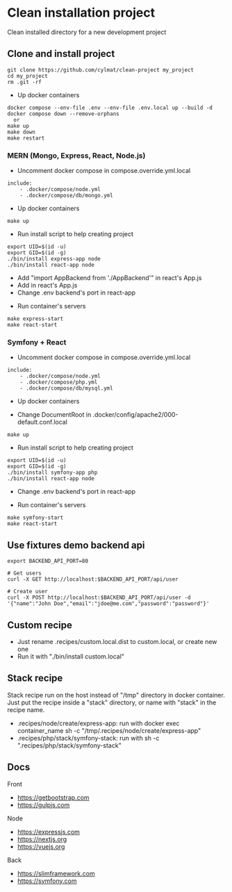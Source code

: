 # Clean installation project

Clean installed directory for a new development project

## Clone and install project

```shell
git clone https://github.com/cylmat/clean-project my_project
cd my_project
rm .git -rf
```

* Up docker containers
```shell
docker compose --env-file .env --env-file .env.local up --build -d
docker compose down --remove-orphans
  or
make up
make down
make restart
```

### MERN (Mongo, Express, React, Node.js)

* Uncomment docker compose in compose.override.yml.local
```
include:
    - .docker/compose/node.yml
    - .docker/compose/db/mongo.yml
```

* Up docker containers
```shell
make up
```

* Run install script to help creating project
```shell
export UID=$(id -u)
export GID=$(id -g)
./bin/install express-app node
./bin/install react-app node
```

- Add "import AppBackend from './AppBackend'" in react's App.js
- Add <AppBackend /> in react's App.js
- Change .env backend's port in react-app

* Run container's servers
```shell
make express-start
make react-start
```

### Symfony + React

* Uncomment docker compose in compose.override.yml.local
```
include:
    - .docker/compose/node.yml
    - .docker/compose/php.yml
    - .docker/compose/db/mysql.yml
```

* Up docker containers

- Change DocumentRoot in .docker/config/apache2/000-default.conf.local
```shell
make up
```

* Run install script to help creating project
```shell
export UID=$(id -u)
export GID=$(id -g)
./bin/install symfony-app php
./bin/install react-app node
```

- Change .env backend's port in react-app

* Run container's servers
```shell
make symfony-start
make react-start
```

## Use fixtures demo backend api

```
export BACKEND_API_PORT=80

# Get users 
curl -X GET http://localhost:$BACKEND_API_PORT/api/user

# Create user
curl -X POST http://localhost:$BACKEND_API_PORT/api/user -d '{"name":"John Doe","email":"jdoe@me.com","password":"password"}'
```

## Custom recipe

- Just rename .recipes/custom.local.dist to custom.local, or create new one
- Run it with "./bin/install custom.local"

## Stack recipe

Stack recipe run on the host instead of "/tmp" directory in docker container.  
Just put the recipe inside a "stack" directory, or name with "stack" in the recipe name.

- .recipes/node/create/express-app: run with docker exec container_name sh -c "/tmp/.recipes/node/create/express-app"
- .recipes/php/stack/symfony-stack: run with sh -c ".recipes/php/stack/symfony-stack"

## Docs

Front
- https://getbootstrap.com
- https://gulpjs.com

Node
- https://expressjs.com
- https://nextjs.org
- https://vuejs.org

Back
- https://slimframework.com
- https://symfony.com
